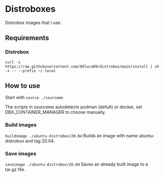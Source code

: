 # Distroboxes

Distrobox images that I use.

## Requirements

### Distrobox

` curl -s https://raw.githubusercontent.com/89luca89/distrobox/main/install | sh -s -- --prefix ~/.local `

## How to use
Start with `source ./sourceme`

The scripts in sourceme autodetects podman (defult) or docker, set DBX_CONTAINER_MANAGER to choose manually.

### Build images

`buildimage ./ubuntu-distrobox/20.04` Builds an image with name ubuntu-distrobox and tag 20.04.

### Save images

`saveimage ./ubuntu-distrobox/20.04` Saves an already built image to a tar.gz file.

